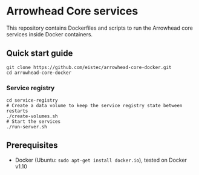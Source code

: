 # Arrowhead Core services
This repository contains Dockerfiles and scripts to run the Arrowhead core services inside Docker containers.

## Quick start guide

    git clone https://github.com/eistec/arrowhead-core-docker.git
    cd arrowhead-core-docker

### Service registry

    cd service-registry
    # Create a data volume to keep the service registry state between restarts
    ./create-volumes.sh
    # Start the services
    ./run-server.sh

## Prerequisites

 - Docker (Ubuntu: `sudo apt-get install docker.io`), tested on Docker v1.10

